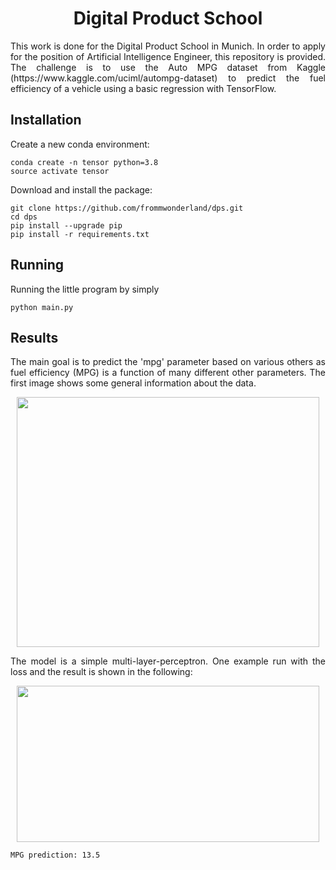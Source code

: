 <h1 align="center">
  <b>Digital Product School</b><br>
</h1>

<p align="justify">
This work is done for the Digital Product School in Munich. In order to apply for the position of Artificial Intelligence Engineer, this repository is provided. The challenge is to use the Auto MPG dataset from Kaggle (https://www.kaggle.com/uciml/autompg-dataset) to predict the fuel efficiency of a vehicle using a basic regression with TensorFlow.
</p>

## Installation
Create a new conda environment:
```
conda create -n tensor python=3.8
source activate tensor
```

Download and install the package:
```
git clone https://github.com/frommwonderland/dps.git
cd dps
pip install --upgrade pip
pip install -r requirements.txt
```

## Running
Running the little program by simply
```
python main.py
```

## Results
<p align="justify">
The main goal is to predict the 'mpg' parameter based on various others as fuel efficiency (MPG) is a function of many different other parameters. The first image shows some general information about the data.
</p>
<p align="center">
  <img width="98%" height="400" src="https://github.com/frommwonderland/dps/blob/main/assets/dps_data.svg">
</p>

<p align="justify">
The model is a simple multi-layer-perceptron. One example run with the loss and the result is shown in the following:
</p>

<p align="center">
  <img width="98%" height="250" src="https://github.com/frommwonderland/dps/blob/main/assets/loss_dps.svg">
</p>

```
MPG prediction: 13.5
```
